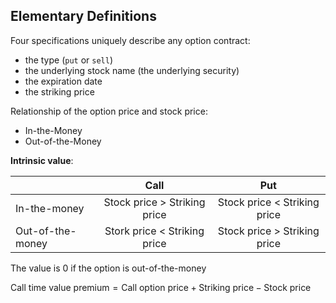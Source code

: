 ## Elementary Definitions

Four specifications uniquely describe any option contract:

- the type (`put` or `sell`)
- the underlying stock name (the underlying security)
- the expiration date
- the striking price

Relationship of the option price and stock price:

- In-the-Money
- Out-of-the-Money

**Intrinsic value**:

|                  |             Call             |             Put              |
| ---------------- | :--------------------------: | :--------------------------: |
| In-the-money     | Stock price > Striking price | Stock price < Striking price |
| Out-of-the-money | Stork price < Striking price | Stock price > Striking price |

The value is 0 if the option is out-of-the-money

$\text{Call time value premium} = \text{Call option price} + \text{Striking price} - \text{Stock price}$

